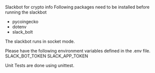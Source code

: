 Slackbot for crypto info
Following packages need to be installed before running the slackbot

- pycoingecko                                                   
- dotenv                                                           
- slack_bolt 

The slackbot runs in socket mode.  

Please have the following environment variables defined in the .env file.
SLACK_BOT_TOKEN
SLACK_APP_TOKEN

Unit Tests are done using unittest.
